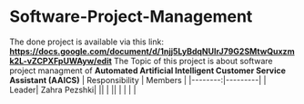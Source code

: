 # Software-Project-Management
The done project is available via this link: **https://docs.google.com/document/d/1njj5LyBdqNUIrJ79G2SMtwQuxzmk2L-vZCPXFpUWAyw/edit** 
The Topic of this project is about software project managment of **Automated Artificial Intelligent Customer Service Assistant (AAICS)**
| Responsibility | Members |
|--------:|---------|
| Leader| Zahra Pezshki|
||         |
||         |
|   |         |
